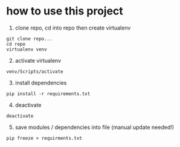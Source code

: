 # how to use this project

1. clone repo, cd into repo then create virtualenv

```
git clone repo...
cd repo
virtualenv venv
```

2. activate virtualenv

`venv/Scripts/activate`

3. install dependencies

`pip install -r requirements.txt`

4. deactivate

`deactivate`

5. save modules / dependencies into file (manual update needed!)

`pip freeze > requirments.txt`